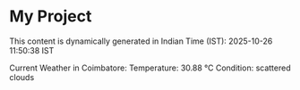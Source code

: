 # My Project

This content is dynamically generated in Indian Time (IST): 2025-10-26 11:50:38 IST


Current Weather in Coimbatore:
Temperature: 30.88 °C
Condition: scattered clouds
